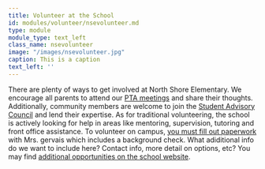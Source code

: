 ```yaml
---
title: Volunteer at the School
id: modules/volunteer/nsevolunteer.md
type: module
module_type: text_left
class_name: nsevolunteer
image: "/images/nsevolunteer.jpg"
caption: This is a caption
text_left: ''
---
```

There are plenty of ways to get involved at North Shore Elementary. We encourage all parents to attend our [PTA meetings](#) and share their thoughts. Additionally, community members are welcome to join the [Student Advisory Council](#) and lend their expertise. As for traditional volunteering, the school is actively looking for help in areas like mentoring, supervision, tutoring and front office assistance. To volunteer on campus, [you must fill out paperwork](https://www.pcsb.org/Page/21252) with Mrs. gervais which includes a background check. What adiditional info do we want to include here? Contact info, more detail on options, etc? You may find [additional opportunities on the school website](https://www.pcsb.org/domain/7787).